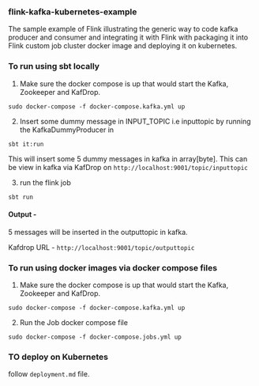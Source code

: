 ### flink-kafka-kubernetes-example

The sample example of Flink illustrating the generic way to code kafka producer and consumer and integrating it with 
Flink with packaging it into Flink custom job cluster docker image and deploying it on kubernetes.

### To run using sbt locally
1) Make sure the docker compose is up that would start the Kafka, Zookeeper and KafDrop.

`sudo docker-compose -f docker-compose.kafka.yml up`


2) Insert some dummy message in INPUT_TOPIC i.e inputtopic by running the KafkaDummyProducer in 

`sbt it:run`

This will insert some 5 dummy messages in kafka in array[byte]. This can be view in kafka via KafDrop on 
`http://localhost:9001/topic/inputtopic`

3) run the flink job

`sbt run`

#### Output - 
 
5 messages will be inserted in the outputtopic in kafka.

Kafdrop URL - `http://localhost:9001/topic/outputtopic`


### To run using docker images via docker compose files

1) Make sure the docker compose is up that would start the Kafka, Zookeeper and KafDrop.

`sudo docker-compose -f docker-compose.kafka.yml up`

2) Run the Job docker compose file

`sudo docker-compose -f docker-compose.jobs.yml up`

### TO deploy on Kubernetes 
follow `deployment.md` file.